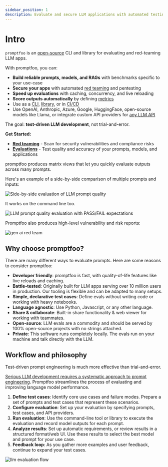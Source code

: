 ```yaml
---
sidebar_position: 1
description: Evaluate and secure LLM applications with automated testing, red teaming, and benchmarking. Compare outputs across 50+ providers.
---
```


# Intro

`promptfoo` is an [open-source](https://github.com/promptfoo/promptfoo) CLI and library for evaluating and red-teaming LLM apps.

With promptfoo, you can:

- **Build reliable prompts, models, and RAGs** with benchmarks specific to your use-case
- **Secure your apps** with automated [red teaming](/docs/red-team) and pentesting
- **Speed up evaluations** with caching, concurrency, and live reloading
- **Score outputs automatically** by defining [metrics](/docs/configuration/expected-outputs)
- Use as a [CLI](/docs/usage/command-line), [library](/docs/usage/node-package), or in [CI/CD](/docs/integrations/github-action)
- Use OpenAI, Anthropic, Azure, Google, HuggingFace, open-source models like Llama, or integrate custom API providers for [any LLM API](/docs/providers)

The goal: **test-driven LLM development**, not trial-and-error.

<div style={{ border: '1px solid #90EE90', borderRadius: '4px', padding: '1rem', paddingTop: '2rem', backgroundColor: '#F0FFF0', marginBottom: '1rem', color: '#000000' }}>

**Get Started:**

- [**Red teaming**](/docs/red-team/quickstart) - Scan for security vulnerabilities and compliance risks
- [**Evaluations**](/docs/getting-started) - Test quality and accuracy of your prompts, models, and applications

</div>

promptfoo produces matrix views that let you quickly evaluate outputs across many prompts.

Here's an example of a side-by-side comparison of multiple prompts and inputs:

![Side-by-side evaluation of LLM prompt quality](https://github.com/promptfoo/promptfoo/assets/310310/ce5a7817-da82-4484-b26d-32474f1cabc5)

It works on the command line too.

![LLM prompt quality evaluation with PASS/FAIL expectations](https://user-images.githubusercontent.com/310310/236690475-b05205e8-483e-4a6d-bb84-41c2b06a1247.png)

Promptfoo also produces high-level vulnerability and risk reports:

![gen ai red team](/img/riskreport-1@2x.png)

## Why choose promptfoo?

There are many different ways to evaluate prompts. Here are some reasons to consider promptfoo:

- **Developer friendly**: promptfoo is fast, with quality-of-life features like live reloads and caching.
- **Battle-tested**: Originally built for LLM apps serving over 10 million users in production. Our tooling is flexible and can be adapted to many setups.
- **Simple, declarative test cases**: Define evals without writing code or working with heavy notebooks.
- **Language agnostic**: Use Python, Javascript, or any other language.
- **Share & collaborate**: Built-in share functionality & web viewer for working with teammates.
- **Open-source**: LLM evals are a commodity and should be served by 100% open-source projects with no strings attached.
- **Private**: This software runs completely locally. The evals run on your machine and talk directly with the LLM.

## Workflow and philosophy

Test-driven prompt engineering is much more effective than trial-and-error.

[Serious LLM development requires a systematic approach to prompt engineering](https://www.ianww.com/blog/2023/05/21/prompt-engineering-framework). Promptfoo streamlines the process of evaluating and improving language model performance.

1. **Define test cases**: Identify core use cases and failure modes. Prepare a set of prompts and test cases that represent these scenarios.
2. **Configure evaluation**: Set up your evaluation by specifying prompts, test cases, and API providers.
3. **Run evaluation**: Use the command-line tool or library to execute the evaluation and record model outputs for each prompt.
4. **Analyze results**: Set up automatic requirements, or review results in a structured format/web UI. Use these results to select the best model and prompt for your use case.
5. **Feedback loop**: As you gather more examples and user feedback, continue to expand your test cases.

![llm evaluation flow](/img/llm-evaluation-flow.svg)
